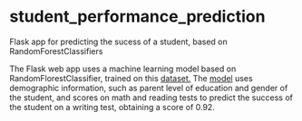 # student_performance_prediction
Flask app for predicting the sucess of a student, based on RandomForestClassifiers

The Flask web app uses a machine learning model based on RandomFlorestClassifier, trained on this [dataset.](https://www.kaggle.com/datasets/rkiattisak/student-performance-in-mathematics)
The [model](https://www.kaggle.com/code/dantasjcs/student-performance-prediction-with-randomflorest) uses demographic information, such as parent level of education and gender of the student, and scores on math and reading tests to predict the success of the student on a writing test, obtaining a score of 0.92.

